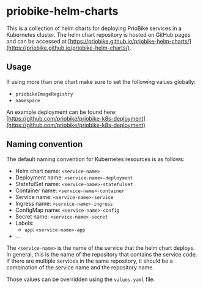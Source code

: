 # priobike-helm-charts

This is a collection of helm charts for deploying PrioBike services in a Kubernetes cluster.
The helm chart repository is hosted on GitHub pages and can be accessed at [https://priobike.github.io/priobike-helm-charts/](https://priobike.github.io/priobike-helm-charts/).

## Usage

If using more than one chart make sure to set the following values globally:
- `priobikeImageRegistry`
- `namespace`

An example deployment can be found here: [https://github.com/priobike/priobike-k8s-deployment](https://github.com/priobike/priobike-k8s-deployment)

## Naming convention

The default naming convention for Kubernetes resources is as follows:

- Helm chart name: `<service-name>`
- Deployment name: `<service-name>-deployment`
- StatefulSet name: `<service-name>-statefulset`
- Container name: `<service-name>-container`
- Service name: `<service-name>-service`
- Ingress name: `<service-name>-ingress`
- ConfigMap name: `<service-name>-config`
- Secret name: `<service-name>-secret`
- Labels:
    - `app`: `<service-name>-app`
- ...

The `<service-name>` is the name of the service that the helm chart deploys. In general, this is the name of the repository that contains the service code.
If there are multiple services in the same repository, it should be a combination of the service name and the repository name.

Those values can be overridden using the `values.yaml` file.